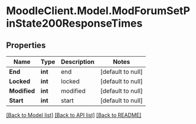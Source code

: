 # MoodleClient.Model.ModForumSetPinState200ResponseTimes

## Properties

Name | Type | Description | Notes
------------ | ------------- | ------------- | -------------
**End** | **int** | end | [default to null]
**Locked** | **int** | locked | [default to null]
**Modified** | **int** | modified | [default to null]
**Start** | **int** | start | [default to null]

[[Back to Model list]](../README.md#documentation-for-models) [[Back to API list]](../README.md#documentation-for-api-endpoints) [[Back to README]](../README.md)

